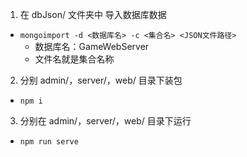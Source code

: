 1. 在 dbJson/ 文件夹中 导入数据库数据
- `mongoimport -d <数据库名> -c <集合名> <JSON文件路径>`
   - 数据库名：GameWebServer
   - 文件名就是集合名称
2. 分别 admin/，server/，web/ 目录下装包
- `npm i`
3. 分别在 admin/，server/，web/ 目录下运行
- `npm run serve`
